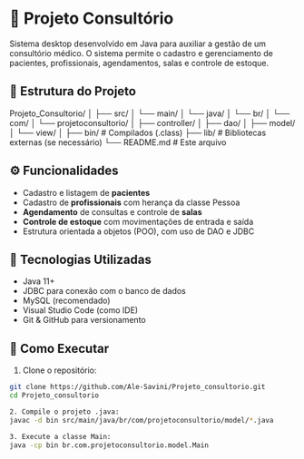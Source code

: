 # 🏥 Projeto Consultório

Sistema desktop desenvolvido em Java para auxiliar a gestão de um consultório médico. O sistema permite o cadastro e gerenciamento de pacientes, profissionais, agendamentos, salas e controle de estoque.

## 📁 Estrutura do Projeto

Projeto_Consultorio/ │ ├── src/ │ └── main/ │ └── java/ │ └── br/ │ └── com/ │ └── projetoconsultorio/ │ ├── controller/ │ ├── dao/ │ ├── model/ │ └── view/ │ ├── bin/ # Compilados (.class) ├── lib/ # Bibliotecas externas (se necessário) └── README.md # Este arquivo


## ⚙️ Funcionalidades

- Cadastro e listagem de **pacientes**
- Cadastro de **profissionais** com herança da classe Pessoa
- **Agendamento** de consultas e controle de **salas**
- **Controle de estoque** com movimentações de entrada e saída
- Estrutura orientada a objetos (POO), com uso de DAO e JDBC

## 📌 Tecnologias Utilizadas

- Java 11+
- JDBC para conexão com o banco de dados
- MySQL (recomendado)
- Visual Studio Code (como IDE)
- Git & GitHub para versionamento

## 🚀 Como Executar

1. Clone o repositório:

```bash
git clone https://github.com/Ale-Savini/Projeto_consultorio.git
cd Projeto_consultorio

2. Compile o projeto .java:
javac -d bin src/main/java/br/com/projetoconsultorio/model/*.java

3. Execute a classe Main:
java -cp bin br.com.projetoconsultorio.model.Main



